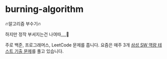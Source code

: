# burning-algorithm

🔥알고리즘 부수기🔥

하지만 정작 부셔지는건 나여따,,,,🤯   
   
      
         
            
               
                  
                     
                        
                        

주로 백준, 프로그래머스, LeetCode 문제를 풉니다. 
요즘은 매주 3개 [삼성 SW 역량 테스트 기출 문제](https://www.acmicpc.net/workbook/view/1152)를 풀고 있습니다. 

